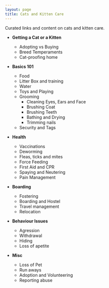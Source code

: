 ```yaml
---
layout: page
title: Cats and Kitten Care
---
```


Curated links and content on cats and kitten care.

- **Getting a Cat or a Kitten**
  - Adopting vs Buying
  - Breed Temperaments
  - Cat-proofing home

- **Basics 101**
  - Food
  - Litter Box and training
  - Water
  - Toys and Playing
  - Grooming
    - Cleaning Eyes, Ears and Face
    - Brushing Coat
    - Brushing Teeth
    - Bathing and Drying
    - Trimming nails
  - Security and Tags

- **Health**
  - Vaccinations
  - Deworming
  - Fleas, ticks and mites
  - Force Feeding
  - First Aid and CPR
  - Spaying and Neutering
  - Pain Management

- **Boarding**
  - Fostering
  - Boarding and Hostel
  - Travel management
  - Relocation

- **Behaviour Issues**
  - Agression
  - Withdrawal
  - Hiding
  - Loss of apetite

- **Misc**
  - Loss of Pet
  - Run aways
  - Adoption and Volunteering
  - Reporting abuse
